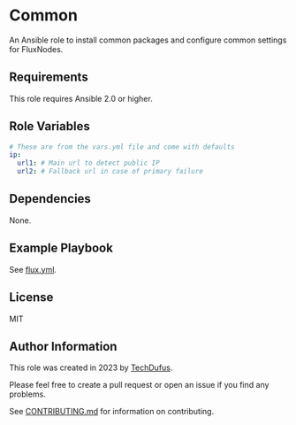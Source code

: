 Common
=========

An Ansible role to install common packages and configure common settings for FluxNodes.


Requirements
------------

This role requires Ansible 2.0 or higher.

Role Variables
--------------

```yaml
# These are from the vars.yml file and come with defaults
ip:
  url1: # Main url to detect public IP
  url2: # Fallback url in case of primary failure
```

Dependencies
------------

None.

Example Playbook
----------------

See [flux.yml](../../flux.yml).

License
-------

MIT

Author Information
------------------

This role was created in 2023 by [TechDufus](https://github.com/techdufus).

Please feel free to create a pull request or open an issue if you find any problems.

See [CONTRIBUTING.md](../../.github/CONTRIBUTING.md) for information on contributing.
